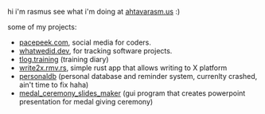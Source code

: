 hi i'm rasmus see what i'm doing at [ahtavarasm.us](https://ahtavarasm.us) :)

some of my projects:
- [pacepeek.com](https://pacepeek.com), social media for coders.
- [whatwedid.dev](https://whatwedid.dev), for tracking software projects.
- [tlog.training](https://github.com/ahtavarasmus/tlog) (training diary)
- [write2x.rmv.rs](https://write2x.rmv.rs), simple rust app that allows writing to X platform
- [personaldb](https://github.com/ahtavarasmus/personaldb) (personal database and reminder system, currenlty crashed, ain't time to fix haha)
- [medal_ceremony_slides_maker](https://github.com/ahtavarasmus/medal_cerenomy_slides_maker) (gui program that creates powerpoint presentation for medal giving ceremony)

